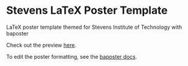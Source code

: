 # Stevens LaTeX Poster Template
LaTeX poster template themed for Stevens Institute of Technology with baposter

Check out the preview [here](https://keevindoherty.github.io/stevens_latex_poster/poster_portrait.pdf).

To edit the poster formatting, see the [baposter docs](http://www.brian-amberg.de/uni/poster/).
